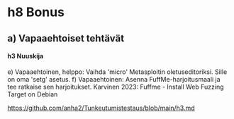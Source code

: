 # h8 Bonus

## a) Vapaaehtoiset tehtävät

#### h3 Nuuskija

e) Vapaaehtoinen, helppo: Vaihda 'micro' Metasploitin oletuseditoriksi. Sille on oma 'setg' asetus.
f) Vapaaehtoinen: Asenna FuffMe-harjoitusmaali ja tee ratkaise sen harjoitukset. Karvinen 2023: Fuffme - Install Web Fuzzing Target on Debian

https://github.com/anha2/Tunkeutumistestaus/blob/main/h3.md
